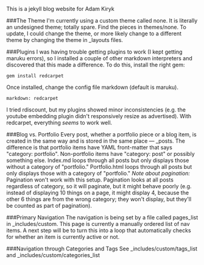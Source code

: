 This is a jekyll blog website for Adam Kiryk

###The Theme
I'm currently using a custom theme called none. It is literally an undesigned theme; totally spare. Find the pieces in themes/none. To update, I could change the theme, or more likely change to a different theme by changing the theme in _layouts files. 

###Plugins
I was having trouble getting plugins to work (I kept getting maruku errors), so I installed a couple of other markdown interpreters and discovered that this made a difference. To do this, install the right gem:

    gem install redcarpet

Once installed, change the config file markdown (default is maruku).

    markdown: redcarpet

I tried rdiscount, but my plugins showed minor inconsistencies (e.g. the youtube embedding plugin didn't responsively resize as advertised). With redcarpet, everything *seems* to work well.

###Blog vs. Portfolio
Every post, whether a portfolio piece or a blog item, is created in the same way and is stored in the same place — _posts. The difference is that portfolio items have YAML front-matter that says "category: portfolio". Non-portfolio items have "category: post" or possibly something else.  Index.md loops through all posts but only displays those without a category of "portfolio." Portfolio.html loops through all posts but only displays those with a category of "portfolio." *Note about pagination:* Pagination won't work with this setup. Pagination looks at all posts regardless of category, so it will paginate, but it might behave poorly (e.g. instead of displaying 10 things on a page, it might display 4, because the other 6 things are from the wrong category; they won't display, but they'll be counted as part of pagination).

###Primary Navigation
The navigation is being set by a file called pages_list in _includes/custom. This page is currently a manually ordered list of nav items. A next step will be to turn this into a loop that automatically checks for whether an item is currently active or not. 

###Navigation through Categories and Tags
See _includes/custom/tags_list and _includes/custom/categories_list

